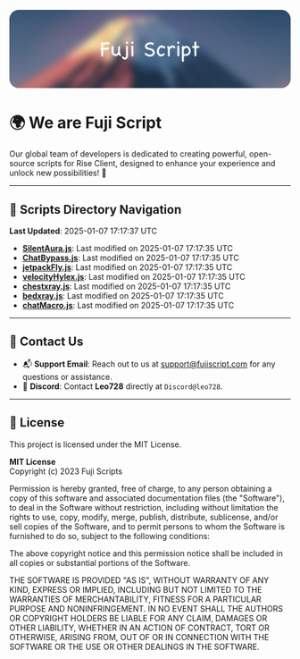 ![Banner](.github/b.webp)

# 🌍 **We are Fuji Script**

Our global team of developers is dedicated to creating powerful, open-source scripts for Rise Client, designed to enhance your experience and unlock new possibilities! 🌟

---
<!-- SCRIPTS_NAVIGATION_START -->
## 📂 **Scripts Directory Navigation**

**Last Updated**: 2025-01-07 17:17:37 UTC

- **[SilentAura.js](scripts/SilentAura.js)**: Last modified on 2025-01-07 17:17:35 UTC
- **[ChatBypass.js](scripts/ChatBypass.js)**: Last modified on 2025-01-07 17:17:35 UTC
- **[jetpackFly.js](scripts/jetpackFly.js)**: Last modified on 2025-01-07 17:17:35 UTC
- **[velocityHylex.js](scripts/velocityHylex.js)**: Last modified on 2025-01-07 17:17:35 UTC
- **[chestxray.js](scripts/chestxray.js)**: Last modified on 2025-01-07 17:17:35 UTC
- **[bedxray.js](scripts/bedxray.js)**: Last modified on 2025-01-07 17:17:35 UTC
- **[chatMacro.js](scripts/chatMacro.js)**: Last modified on 2025-01-07 17:17:35 UTC

<!-- SCRIPTS_NAVIGATION_END -->

---

## 💬 **Contact Us**  
- 📬 **Support Email**: Reach out to us at [support@fujiscript.com](mailto:support@fujiscript.com) for any questions or assistance.  
- 💬 **Discord**: Contact **Leo728** directly at `Discord@leo728`.

---

## 📜 **License**

This project is licensed under the MIT License.  

**MIT License**  
Copyright (c) 2023 Fuji Scripts  

Permission is hereby granted, free of charge, to any person obtaining a copy of this software and associated documentation files (the "Software"), to deal in the Software without restriction, including without limitation the rights to use, copy, modify, merge, publish, distribute, sublicense, and/or sell copies of the Software, and to permit persons to whom the Software is furnished to do so, subject to the following conditions:  

The above copyright notice and this permission notice shall be included in all copies or substantial portions of the Software.  

THE SOFTWARE IS PROVIDED "AS IS", WITHOUT WARRANTY OF ANY KIND, EXPRESS OR IMPLIED, INCLUDING BUT NOT LIMITED TO THE WARRANTIES OF MERCHANTABILITY, FITNESS FOR A PARTICULAR PURPOSE AND NONINFRINGEMENT. IN NO EVENT SHALL THE AUTHORS OR COPYRIGHT HOLDERS BE LIABLE FOR ANY CLAIM, DAMAGES OR OTHER LIABILITY, WHETHER IN AN ACTION OF CONTRACT, TORT OR OTHERWISE, ARISING FROM, OUT OF OR IN CONNECTION WITH THE SOFTWARE OR THE USE OR OTHER DEALINGS IN THE SOFTWARE.  
